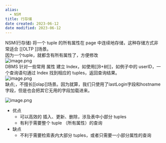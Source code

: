 ```yaml
---
alias:
  - NSM
title: 行存储
date created: 2023-06-12
date modified: 2023-06-12
---
```


NSM(行存储) 将一个 tuple 的所有属性在 page 中连续地存储，这种存储方式非常适合 [[OLTP ]]场景。  
因为一个tuple，就都含有所有属性了，方便修改  
![image.png](http://image.clickear.top/20230612231933.png)  
DBMS 针对一些常用 属性 建立 Index，如使用[[B+树]]，如例子中的 userID，一个查询语句通过 Index 找到相应的 tuples，返回查询结果。  
![image.png](http://image.clickear.top/20230612232058.png)  
缺点;，不擅长[[olap]]场景。因为就算，我们只使用了lastLogin字段和hostname字段，但是也会把其它无用的字段加载进来。

![image.png](http://image.clickear.top/20230612232133.png)

- 优点
    - 可以高效的 插入、更新、删除，涉及表中小部分 tuples
    - 有利于需要整个 tuple （所有属性）的查询
- 缺点
    - 不利于需要检索表内大部分 tuples，或者只需要一小部分属性的查询
